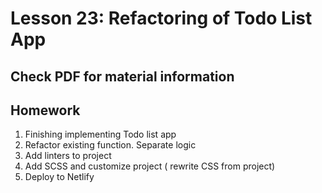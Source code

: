 # Lesson 23: Refactoring of Todo List App

## Check PDF for material information

## Homework

1. Finishing implementing Todo list app
2. Refactor existing function. Separate logic
3. Add linters to project
4. Add SCSS and customize project ( rewrite CSS from project)
5. Deploy to Netlify

